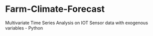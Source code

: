 # Farm-Climate-Forecast
Multivariate Time Series Analysis on IOT Sensor data with exogenous variables - Python
